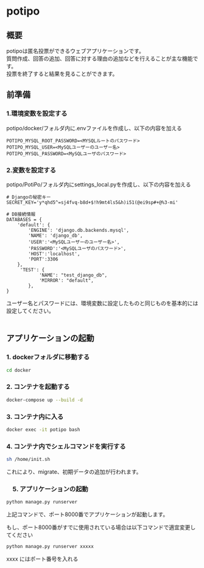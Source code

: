# potipo
## 概要
potipoは匿名投票ができるウェブアプリケーションです。<br>
質問作成、回答の追加、回答に対する理由の追加などを行えることが主な機能です。<br>
投票を終了すると結果を見ることができます。

## 前準備
### 1.環境変数を設定する
potipo/docker/フォルダ内に.envファイルを作成し、以下の内容を加える
```plainText
POTIPO_MYSQL_ROOT_PASSWORD=<MYSQLルートのパスワード>
POTIPO_MYSQL_USER=<MySQLユーザーのユーザー名>
POTIPO_MYSQL_PASSWORD=<MySQLユーザのパスワード>
```

### 2.変数を設定する
potipo/PotiPo/フォルダ内にsettings_local.pyを作成し、以下の内容を加える
```plainText
# Djangoの秘密キー
SECRET_KEY='y*qhd5^=sj4fvq-b8d+$!h9mt4ls5&h)i51(@ei9sp#+@%3-mi'

# DB接続情報
DATABASES = {
    'default': {
        'ENGINE': 'django.db.backends.mysql',
        'NAME': 'django_db',
        'USER':'<MySQLユーザーのユーザー名>',
        'PASSWORD':'<MySQLユーザのパスワード>',
        'HOST':'localhost',
        'PORT':3306
    },
     'TEST': {
            'NAME': "test_django_db",
            'MIRROR': "default",
        },
}

```
ユーザー名とパスワードには、環境変数に設定したものと同じものを基本的には設定してください。
<br>
<br>

## アプリケーションの起動
### 1. dockerフォルダに移動する
```sh
cd docker
```

### 2. コンテナを起動する
```sh
docker-compose up --build -d
```

### 3. コンテナ内に入る
```sh
docker exec -it potipo bash
```

### 4. コンテナ内でシェルコマンドを実行する
```sh
sh /home/init.sh
```
これにより、migrate、初期データの追加が行われます。

### 　5. アプリケーションの起動
```sh
python manage.py runserver
```
上記コマンドで、ポート8000番でアプリケーションが起動します。

もし、ポート8000番がすでに使用されている場合は以下コマンドで適宜変更してください
```sh
python manage.py runserver xxxxx
```
xxxx にはポート番号を入れる



